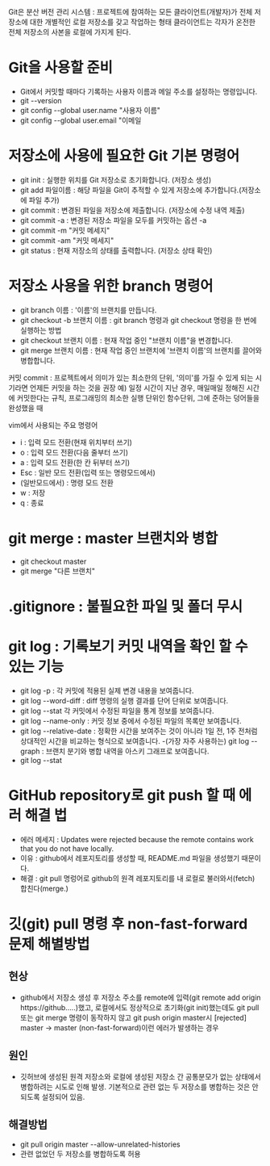 Git은 분산 버전 관리 시스템 : 프로젝트에 참여하는 모든 클라이언트(개발자)가 전체 저장소에 대한 개별적인 로컬 저장소를 갖고 작업하는 형태
                            클라이언트는 각자가 온전한 전체 저장소의 사본을 로컬에 가지게 된다.
                            

# Git을 사용할 준비
- Git에서 커밋할 때마다 기록하는 사용자 이름과 메일 주소를 설정하는 명령입니다.
 - git --version
 - git config --global user.name "사용자 이름"
 - git config --global user.email "이메일
 
# 저장소에 사용에 필요한 Git 기본 명령어
 - git init : 실행한 위치를 Git 저장소로 초기화합니다. (저장소 생성)
 - git add 파일이름 : 해당 파일을 Git이 추적할 수 있게 저장소에 추가합니다.(저장소에 파일 추가)
 - git commit : 변경된 파일을 저장소에 제출합니다. (저장소에 수정 내역 제출)
 - git commit -a : 변경된 저장소 파일을 모두를 커밋하는 옵션 -a 
 - git commit -m "커밋 메세지"
 - git commit -am "커밋 메세지"
 - git status : 현재 저장소의 상태를 출력합니다. (저장소 상태 확인)
# 저장소 사용을 위한 branch 명령어
 - git branch 이름 : '이름'의 브랜치를 만듭니다.
 - git checkout -b 브랜치 이름 : git branch 명령과 git checkout 명령을 한 번에 실행하는 방법
 - git checkout 브랜치 이름 : 현재 작업 중인 "브랜치 이름"을 변경합니다.
 - git merge 브랜치 이름 : 현재 작업 중인 브랜치에 '브랜치 이름'의 브랜치를 끌어와 병합합니다.
  
 
 커밋 commit : 프로젝트에서 의미가 있는 최소한의 단위, '의미'를 가질 수 있게 되는 시기라면 언제든 커밋을 하는 것을 권장
   예) 일정 시간이 지난 경우, 매일매일 정해진 시간에 커밋한다는 규칙, 프로그래밍의 최소한 실행 단위인 함수단위, 그에 준하는 덩어들을 완성했을 때
 
 vim에서 사용되는 주요 명령어
- i : 입력 모드 전환(현재 위치부터 쓰기)
- o : 입력 모드 전환(다음 줄부터 쓰기)
- a : 입력 모드 전환(한 칸 뒤부터 쓰기)
- Esc : 일반 모드 전환(입력 또는 명령모드에서)
- (일반모드에서) : 명령 모드 전환
- w : 저장
- q : 종료

# git merge : master 브랜치와 병합
 - git checkout master
 - git merge "다른 브랜치"
 
# .gitignore : 불필요한 파일 및 폴더 무시

# git log : 기록보기 커밋 내역을 확인 할 수 있는 기능
 - git log -p : 각 커밋에 적용된 실제 변경 내용을 보여줍니다.
 - git log --word-diff : diff 명령의 실행 결과를 단어 단위로 보여줍니다.
 - git log --stat 각 커밋에서 수정된 파일을 통계 정보를 보여줍니다.
 - git log --name-only : 커밋 정보 중에서 수정된 파일의 목록만 보여줍니다.
 - git log --relative-date : 정확한 시간을 보여주는 것이 아니라 1일 전, 1주 전처럼 상대적인 시간을 비교하는 형식으로 보여줍니다.
 -(가장 자주 사용하는) git log --graph : 브랜치 분기와 병합 내역을 아스키 그래프로 보여줍니다.
 - git log --stat

# GitHub repository로 git push 할 때 에러 해결 법
- 에러 메세지 : Updates were rejected because the remote contains work that you do not have locally.
- 이유 : github에서 레포지토리를 생성할 때, README.md 파일을 생성했기 때문이다.
- 해결 : git pull 명렁어로 github의 원격 레포지토리를 내 로컬로 불러와서(fetch) 합친다(merge.)

# 깃(git) pull 명령 후 non-fast-forward 문제 해별방법
## 현상
  - github에서 저장소 생성 후 저장소 주소를 remote에 입력(git remote add origin https://github…..)했고, 로컬에서도 정상적으로 초기화(git init)했는데도 git pull 또는 git merge 명령이 동작하지 않고 git push origin master시 [rejected] master -> master (non-fast-forward)이런 에러가 발생하는 경우
## 원인
  - 깃허브에 생성된 원격 저장소와 로컬에 생성된 저장소 간 공통분모가 없는 상태에서 병합하려는 시도로 인해 발생. 기본적으로 관련 없는 두 저장소를 병합하는 것은 안되도록 설정되어 있음.

## 해결방법
  - git pull origin master --allow-unrelated-histories
  - 관련 없었던 두 저장소를 병합하도록 허용
 
